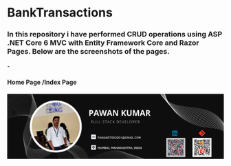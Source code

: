 # BankTransactions

<h3>In this repository i have performed CRUD operations using ASP .NET Core 6 MVC with Entity Framework Core and Razor Pages.
Below are the screenshots of the pages.</h3>
- <h4>Home Page /Index Page</h4>
<div align="center"> <img src="https://raw.githubusercontent.com/pawankumar-vishwakarma/pawankumar-vishwakarma/main/GitHub Cover Image.png"> </div>

